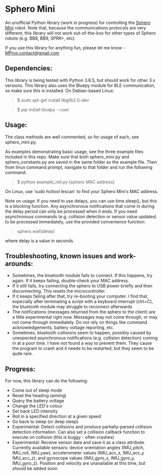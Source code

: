 # Sphero Mini
An unofficial Python library (work in progress) for controlling the [Sphero Mini](https://www.sphero.com/sphero-mini) robot. Note that, because the communications protocols are very different, this library will not work out-of-the-box for other types of Sphero robots (e.g. BB8, BB9, SPRK+, etc).

If you use this library for anything fun, please let me know - MProx.contact@gmail.com

## Dependencies:
This library is being tested with Python 3.6.5, but should work for other 3.x versions. This library also uses the Bluepy module for BLE communication, so make sure this is installed. On Debian-based Linux:

> $ sudo apt-get install libglib2.0-dev

> $ pip install bluepy --user

## Usage:
The class methods are well commented, so for usage of each, see sphero_mini.py. 

As examples demonstrating basic usage, see the three example files included in this repo. Make sure that both sphero_mini.py and sphero_constants.py are saved in the same folder as the example file. Then from linux command prompt, navigate to that folder and run the following command:

> $ python example_roll.py [sphero MAC address]

On Linux, use 'sudo hcitool lescan' to find your Sphero Mini's MAC address.

Note on usage: If you need to use delays, you can use time.sleep(), but this is a blocking function. Any asynchronous notifications that come in during the delay period can only be processed when it ends. If you need asynchronous commands (e.g. collision detection or sensor value updates) to be processed immediately, use the provided convenience function:

> sphero.wait(delay)

where delay is a value in seconds.

## Troubleshooting, known issues and work-arounds:
* Sometimes, the bluetooth module fails to connect. If this happens, try again. If it keeps failing, double-check your MAC address.
* If it still fails, try connecting the sphero to USB power briefly and then disconnecting. This resets the microcontroller.
* If it keeps failing after that, try re-booting your computer. I find that, expecially after terminating a script with a keyboard interrupt (ctrl+C), the bluetooth module may struggle to reconnect afterwards
* The notifications (messages returned from the sphero to the client) are a little experimental right now. Messages may not come through, or may not come through immediately. Do not rely on things like command acknowledgements, battery voltage reporting, etc. 
* Sometimes, bluetooth collisions seem to happen, possibly caused by unexpected asynchronous notifications (e.g. collision detection) coming in at a poor time. I have not found a way to prevent them. They cause the program to crash and it needs to be restarted, but they seem to be quite rare.

## Progress:
For now, this library can do the following:
* Come out of sleep mode
* Reset the heading (aiming)
* Query the battery voltage
* Change the LED's colour
* Set back LED intensity
* Roll in a specified direction at a given speed
* Go back to sleep (or deep sleep)
* Experimental: Detect collisions and produce partially-parsed collision detection information. Can also set a collision callback function to execute on collision (this is buggy - often crashes)
*  Experimental: Receive sensor data and save it as a class attribute. Currently available sensors: device orientation angles (IMU_pitch, IMU_roll, IMU_yaw), accelerometer values (IMU_acc_x, IMU_acc_y IMU_acc_z), and gyroscope values (IMU_gyro_x, IMU_gyro_y, IMU_gyro_z). Position and velocity are unavailable at this time, but should be added soon.
